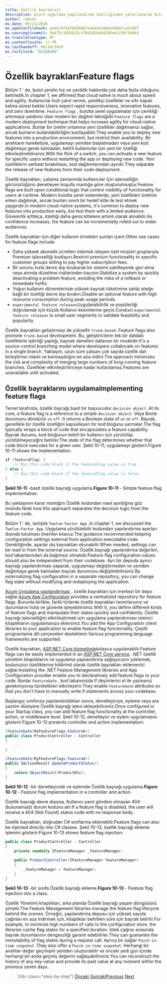 ```yaml
---
title: Özellik bayrakları
description: Azure uygulama yapılandırma özelliğinden yararlanarak bulutta yerel uygulamalarda Özellik bayraklarını uygulama
author: robvet
ms.date: 05/13/2020
ms.openlocfilehash: ee45c9f187b056887ea6dd3a08da508afca51987
ms.sourcegitcommit: 5b475c1855b32cf78d2d1bbb4295e4c236f39464
ms.translationtype: MT
ms.contentlocale: tr-TR
ms.lasthandoff: 09/24/2020
ms.locfileid: "91158103"
---
```

# <a name="feature-flags"></a><span data-ttu-id="eef25-103">Özellik bayrakları</span><span class="sxs-lookup"><span data-stu-id="eef25-103">Feature flags</span></span>

<span data-ttu-id="eef25-104">Bölüm 1 ' de, bulut yerelin hız ve çeviklik hakkında çok daha fazla olduğunu belirledik.</span><span class="sxs-lookup"><span data-stu-id="eef25-104">In chapter 1, we affirmed that cloud native is much about speed and agility.</span></span> <span data-ttu-id="eef25-105">Kullanıcılar hızlı yanıt verme, yenilikçi özellikler ve sıfır kapalı kalma süresi bekler.</span><span class="sxs-lookup"><span data-stu-id="eef25-105">Users expect rapid responsiveness, innovative features, and zero downtime.</span></span> <span data-ttu-id="eef25-106">`Feature flags` , bulutta yerel uygulamalar için çevikliği artırmaya yardımcı olan modern bir dağıtım tekniğidir.</span><span class="sxs-lookup"><span data-stu-id="eef25-106">`Feature flags` are a modern deployment technique that helps increase agility for cloud-native applications.</span></span> <span data-ttu-id="eef25-107">Bunlar bir üretim ortamına yeni özellikler dağıtmanızı sağlar, ancak bunların kullanılabilirliğini kısıtlayabilir.</span><span class="sxs-lookup"><span data-stu-id="eef25-107">They enable you to deploy new features into a production environment, but restrict their availability.</span></span> <span data-ttu-id="eef25-108">Bir anahtarın hareketiyle, uygulamayı yeniden başlatmadan veya yeni kod dağıtmaya gerek kalmadan, belirli kullanıcılar için yeni bir özelliği etkinleştirebilirsiniz.</span><span class="sxs-lookup"><span data-stu-id="eef25-108">With the flick of a switch, you can activate a new feature for specific users without restarting the app or deploying new code.</span></span> <span data-ttu-id="eef25-109">Yeni özelliklerin serbest bırakılması, kod dağıtımlarından ayrıdır.</span><span class="sxs-lookup"><span data-stu-id="eef25-109">They separate the release of new features from their code deployment.</span></span>

<span data-ttu-id="eef25-110">Özellik bayrakları, çalışma zamanında kullanıcılar için işlevselliğin görünürlüğünü denetleyen koşullu mantığa göre oluşturulmuştur.</span><span class="sxs-lookup"><span data-stu-id="eef25-110">Feature flags are built upon conditional logic that control visibility of functionality for users at runtime.</span></span> <span data-ttu-id="eef25-111">Modern bulutta yerel sistemlerde, yeni özellikleri üretime erken dağıtmak, ancak bunları sınırlı bir hedef kitle ile test etmek yaygındır.</span><span class="sxs-lookup"><span data-stu-id="eef25-111">In modern cloud-native systems, it's common to deploy new features into production early, but test them with a limited audience.</span></span> <span data-ttu-id="eef25-112">Güvenirlik arttıkça, özelliği daha geniş kitlelere artımlı olarak alınabilir.</span><span class="sxs-lookup"><span data-stu-id="eef25-112">As confidence increases, the feature can be incrementally rolled out to wider audiences.</span></span>

<span data-ttu-id="eef25-113">Özellik bayrakları için diğer kullanım örnekleri şunları içerir:</span><span class="sxs-lookup"><span data-stu-id="eef25-113">Other use cases for feature flags include:</span></span>

- <span data-ttu-id="eef25-114">Daha yüksek abonelik ücretleri ödemek isteyen özel müşteri gruplarıyla Premium işlevselliği kısıtlayın.</span><span class="sxs-lookup"><span data-stu-id="eef25-114">Restrict premium functionality to specific customer groups willing to pay higher subscription fees.</span></span>
- <span data-ttu-id="eef25-115">Bir sorunu hızla devre dışı bırakarak bir sistemi sabitleyerek geri alma veya anında düzeltme risklerinden kaçının.</span><span class="sxs-lookup"><span data-stu-id="eef25-115">Stabilize a system by quickly deactivating a problem feature, avoiding the risks of a rollback or immediate hotfix.</span></span>
- <span data-ttu-id="eef25-116">Yoğun kullanım dönemlerinde yüksek kaynak tüketimine sahip isteğe bağlı bir özelliği devre dışı bırakın.</span><span class="sxs-lookup"><span data-stu-id="eef25-116">Disable an optional feature with high resource consumption during peak usage periods.</span></span>
- <span data-ttu-id="eef25-117">`experimental feature releases`Uygulanabilirlik ve popülerliği doğrulamak için küçük Kullanıcı kesimlerine geçin.</span><span class="sxs-lookup"><span data-stu-id="eef25-117">Conduct `experimental feature releases` to small user segments to validate feasibility and popularity.</span></span>

<span data-ttu-id="eef25-118">Özellik bayrakları geliştirmeyi de yükseltir `trunk-based` .</span><span class="sxs-lookup"><span data-stu-id="eef25-118">Feature flags also promote `trunk-based` development.</span></span> <span data-ttu-id="eef25-119">Bu, geliştiricilerin tek bir daldaki özelliklerle işbirliği yaptığı, kaynak denetimi dallanan bir modeldir.</span><span class="sxs-lookup"><span data-stu-id="eef25-119">It's a source-control branching model where developers collaborate on features in a single branch.</span></span> <span data-ttu-id="eef25-120">Yaklaşım, uzun süre çalışan çok sayıda özellik dalı birleştirme riskini ve karmaşıklığını en aza indirir.</span><span class="sxs-lookup"><span data-stu-id="eef25-120">The approach minimizes the risk and complexity of merging large numbers of long-running feature branches.</span></span> <span data-ttu-id="eef25-121">Özellikler etkinleştirilinceye kadar kullanılamaz.</span><span class="sxs-lookup"><span data-stu-id="eef25-121">Features are unavailable until activated.</span></span>

## <a name="implementing-feature-flags"></a><span data-ttu-id="eef25-122">Özellik bayraklarını uygulama</span><span class="sxs-lookup"><span data-stu-id="eef25-122">Implementing feature flags</span></span>

<span data-ttu-id="eef25-123">Temel tarafında, özellik bayrağı basit bir başvurudur `decision object` .</span><span class="sxs-lookup"><span data-stu-id="eef25-123">At its core, a feature flag is a reference to a simple `decision object`.</span></span> <span data-ttu-id="eef25-124">Veya Boole durumunu döndürür `on` `off` .</span><span class="sxs-lookup"><span data-stu-id="eef25-124">It returns a Boolean state of `on` or `off`.</span></span> <span data-ttu-id="eef25-125">Bayrak, genellikle bir özellik özelliğini kapsülleyen bir kod bloğunu sarmalar.</span><span class="sxs-lookup"><span data-stu-id="eef25-125">The flag typically wraps a block of code that encapsulates a feature capability.</span></span> <span data-ttu-id="eef25-126">Bayrak durumu, kod bloğunun belirli bir kullanıcı için yürütülüp yürütülmeyeceğini belirler.</span><span class="sxs-lookup"><span data-stu-id="eef25-126">The state of the flag determines whether that code block executes for a given user.</span></span> <span data-ttu-id="eef25-127">Şekil 10-11, uygulamayı gösterir.</span><span class="sxs-lookup"><span data-stu-id="eef25-127">Figure 10-11 shows the implementation.</span></span>

```csharp
if (featureFlag) {
    // Run this code block if the featureFlag value is true
} else {
    // Run this code block if the featureFlag value is false
}
```

<span data-ttu-id="eef25-128">**Şekil 10-11** -basit özellik bayrağı uygulama.</span><span class="sxs-lookup"><span data-stu-id="eef25-128">**Figure 10-11** - Simple feature flag implementation.</span></span>

<span data-ttu-id="eef25-129">Bu yaklaşımın karar mantığını Özellik kodundan nasıl ayırdığına göz önünde.</span><span class="sxs-lookup"><span data-stu-id="eef25-129">Note how this approach separates the decision logic from the feature code.</span></span>

<span data-ttu-id="eef25-130">Bölüm 1 ' de, tartıştık `Twelve-Factor App` .</span><span class="sxs-lookup"><span data-stu-id="eef25-130">In chapter 1, we discussed the `Twelve-Factor App`.</span></span> <span data-ttu-id="eef25-131">Uygulama yürütülebilir kodundan yapılandırma ayarları dışında tutulması önerilen kılavuz.</span><span class="sxs-lookup"><span data-stu-id="eef25-131">The guidance recommended keeping configuration settings external from application executable code.</span></span> <span data-ttu-id="eef25-132">Gerektiğinde, ayarlar dış kaynaktan okunabilir.</span><span class="sxs-lookup"><span data-stu-id="eef25-132">When needed, settings can be read in from the external source.</span></span> <span data-ttu-id="eef25-133">Özellik bayrağı yapılandırma değerleri, kod tabanlarından da bağımsız olmalıdır.</span><span class="sxs-lookup"><span data-stu-id="eef25-133">Feature flag configuration values should also be independent from their codebase.</span></span> <span data-ttu-id="eef25-134">Ayrı bir depoda ayırıcı bayrağı yapılandırması yaparak, uygulamayı değiştirmeden ve yeniden dağıtmaya gerek kalmadan bayrak durumunu değiştirebilirsiniz.</span><span class="sxs-lookup"><span data-stu-id="eef25-134">By externalizing flag configuration in a separate repository, you can change flag state without modifying and redeploying the application.</span></span>

<span data-ttu-id="eef25-135">[Azure Uygulama yapılandırması](/azure/azure-app-configuration/overview) , özellik bayrakları için merkezi bir depo sağlar.</span><span class="sxs-lookup"><span data-stu-id="eef25-135">[Azure App Configuration](/azure/azure-app-configuration/overview) provides a centralized repository for feature flags.</span></span> <span data-ttu-id="eef25-136">Bununla birlikte, farklı türlerde özellik bayrakları tanımlarsınız ve durumlarını hızla ve güvenle işleyebilirsiniz.</span><span class="sxs-lookup"><span data-stu-id="eef25-136">With it, you define different kinds of feature flags and manipulate their states quickly and confidently.</span></span> <span data-ttu-id="eef25-137">Özellik bayrağı işlevselliğini etkinleştirmek için uygulama yapılandırması istemci kitaplıklarını uygulamanıza eklersiniz.</span><span class="sxs-lookup"><span data-stu-id="eef25-137">You add the App Configuration client libraries to your application to enable feature flag functionality.</span></span> <span data-ttu-id="eef25-138">Çeşitli programlama dili çerçeveleri desteklenir.</span><span class="sxs-lookup"><span data-stu-id="eef25-138">Various programming language frameworks are supported.</span></span>

<span data-ttu-id="eef25-139">Özellik bayrakları, [ASP.NET Core hizmetinde](/azure/azure-app-configuration/use-feature-flags-dotnet-core)kolayca uygulanabilir.</span><span class="sxs-lookup"><span data-stu-id="eef25-139">Feature flags can be easily implemented in an [ASP.NET Core service](/azure/azure-app-configuration/use-feature-flags-dotnet-core).</span></span> <span data-ttu-id="eef25-140">.NET özellik yönetimi kitaplıklarını ve uygulama yapılandırma sağlayıcısını yüklemek, kodunuzun özelliklerine bildirimli olarak özellik bayrakları eklemenizi sağlar.</span><span class="sxs-lookup"><span data-stu-id="eef25-140">Installing the .NET Feature Management libraries and App Configuration provider enable you to declaratively add feature flags to your code.</span></span> <span data-ttu-id="eef25-141">Bunlar `FeatureGate` , kod tabanınızda If deyimlerini el ile yazmanız gerekmiyorsa öznitelikleri etkinleştirir.</span><span class="sxs-lookup"><span data-stu-id="eef25-141">They enable `FeatureGate` attributes so that you don't have to manually write if statements across your codebase.</span></span>

<span data-ttu-id="eef25-142">Başlangıç sınıfınıza yapılandırıldıktan sonra, denetleyiciye, eyleme veya ara yazılım düzeyine Özellik bayrağı işlevi ekleyebilirsiniz.</span><span class="sxs-lookup"><span data-stu-id="eef25-142">Once configured in your Startup class, you can add feature flag functionality at the controller, action, or middleware level.</span></span> <span data-ttu-id="eef25-143">Şekil 10-12, denetleyici ve eylem uygulamasını gösterir:</span><span class="sxs-lookup"><span data-stu-id="eef25-143">Figure 10-12 presents controller and action implementation:</span></span>

```csharp
[FeatureGate(MyFeatureFlags.FeatureA)]
public class ProductController : Controller
{
    ...
}
```

```csharp
[FeatureGate(MyFeatureFlags.FeatureA)]
public IActionResult UpdateProductStatus()
{
    return ObjectResult(ProductDto);
}
```

<span data-ttu-id="eef25-144">**Şekil 10-12** -bir denetleyicide ve eylemde Özellik bayrağı uygulama.</span><span class="sxs-lookup"><span data-stu-id="eef25-144">**Figure 10-12** - Feature flag implementation in a controller and action.</span></span>

<span data-ttu-id="eef25-145">Özellik bayrağı devre dışıysa, Kullanıcı yanıt gövdesi olmayan 404 (bulunamadı) durum kodunu alır.</span><span class="sxs-lookup"><span data-stu-id="eef25-145">If a feature flag is disabled, the user will receive a 404 (Not Found) status code with no response body.</span></span>

<span data-ttu-id="eef25-146">Özellik bayrakları, doğrudan C# sınıflarına eklenebilir.</span><span class="sxs-lookup"><span data-stu-id="eef25-146">Feature flags can also be injected directly into C# classes.</span></span> <span data-ttu-id="eef25-147">Şekil 10-13, özellik bayrağı ekleme işlemini gösterir:</span><span class="sxs-lookup"><span data-stu-id="eef25-147">Figure 10-13 shows feature flag injection:</span></span>

```csharp
public class ProductController : Controller
{
    private readonly IFeatureManager _featureManager;

    public ProductController(IFeatureManager featureManager)
    {
        _featureManager = featureManager;
    }
}
```

<span data-ttu-id="eef25-148">**Şekil 10-13** -bir sınıfa Özellik bayrağı ekleme.</span><span class="sxs-lookup"><span data-stu-id="eef25-148">**Figure 10-13** - Feature flag injection into a class.</span></span>

<span data-ttu-id="eef25-149">Özellik Yönetimi kitaplıkları, arka planda Özellik bayrağı yaşam döngüsünü yönetir.</span><span class="sxs-lookup"><span data-stu-id="eef25-149">The Feature Management libraries manage the feature flag lifecycle behind the scenes.</span></span> <span data-ttu-id="eef25-150">Örneğin, yapılandırma deposu için yüksek sayıda çağrıları en aza indirmek için, kitaplıklar belirtilen süre için bayrak belirtir.</span><span class="sxs-lookup"><span data-stu-id="eef25-150">For example, to minimize high numbers of calls to the configuration store, the libraries cache flag states for a specified duration.</span></span> <span data-ttu-id="eef25-151">İstek çağrısı sırasında bayrak durumlarının dengeszliği garanti edebilirler.</span><span class="sxs-lookup"><span data-stu-id="eef25-151">They can guarantee the immutability of flag states during a request call.</span></span> <span data-ttu-id="eef25-152">Ayrıca bir sağlar `Point-in-time snapshot` .</span><span class="sxs-lookup"><span data-stu-id="eef25-152">They also offer a `Point-in-time snapshot`.</span></span> <span data-ttu-id="eef25-153">Herhangi bir anahtar-değer geçmişini yeniden oluşturabilir ve önceki yedi gün içinde herhangi bir anda geçmiş değerini sağlayabilirsiniz.</span><span class="sxs-lookup"><span data-stu-id="eef25-153">You can reconstruct the history of any key-value and provide its past value at any moment within the previous seven days.</span></span>

>[!div class="step-by-step"]
><span data-ttu-id="eef25-154">[Önceki](devops.md) 
> [Sonraki](infrastructure-as-code.md)</span><span class="sxs-lookup"><span data-stu-id="eef25-154">[Previous](devops.md)
[Next](infrastructure-as-code.md)</span></span>

